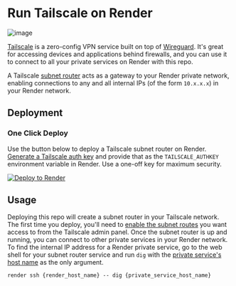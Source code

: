 # Run Tailscale on Render

![image](https://github.com/render-examples/tailscale/assets/168030/2513267e-6503-45c6-b596-3713160ae4ec)

[Tailscale](https://tailscale.com) is a zero-config VPN service built on top of [Wireguard](https://www.wireguard.com/). It's great for accessing devices and applications behind firewalls, and you can use it to connect to all your private services on Render with this repo.

A Tailscale [subnet router](https://tailscale.com/kb/1019/subnets/) acts as a gateway to your Render private network, enabling connections to any and all internal IPs (of the form `10.x.x.x`) in your Render network.

## Deployment

### One Click Deploy

Use the button below to deploy a Tailscale subnet router on Render. [Generate a Tailscale auth key](https://login.tailscale.com/admin/settings/authkeys) and provide that as the `TAILSCALE_AUTHKEY` environment variable in Render. Use a one-off key for maximum security.

<a href="https://render.com/deploy?repo=https://github.com/render-examples/tailscale/tree/main">
  <img src="https://render.com/images/deploy-to-render-button.svg" alt="Deploy to Render">
</a>

## Usage
Deploying this repo will create a subnet router in your Tailscale network. The first time you deploy, you'll need to [enable the subnet routes](https://tailscale.com/kb/1019/subnets/#step-3-enable-subnet-routes-from-the-admin-panel) you want access to from the Tailscale admin panel. Once the subnet router is up and running, you can connect to other private services in your Render network. To find the internal IP address for a Render private service, go to the web shell for your subnet router service and run `dig` with the [private service's host name](https://render.com/docs/private-services#connecting-to-a-private-service) as the only argument.

```
render ssh {render_host_name} -- dig {private_service_host_name}
```
